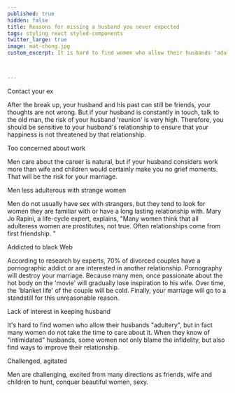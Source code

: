 ```yaml
---
published: true
hidden: false
title: Reasons for missing a husband you never expected
tags: styling react styled-components
twitter_large: true
image: mat-chong.jpg
custom_excerpt: It is hard to find women who allow their husbands "adultery", but many women do not take the time to pay attention to it.



---
```


Contact your ex

After the break up, your husband and his past can still be friends, your thoughts are not wrong. But if your husband is constantly in touch, talk to the old man, the risk of your husband 'reunion' is very high. Therefore, you should be sensitive to your husband's relationship to ensure that your happiness is not threatened by that relationship.

Too concerned about work

Men care about the career is natural, but if your husband considers work more than wife and children would certainly make you no grief moments. That will be the risk for your marriage.

Men less adulterous with strange women

Men do not usually have sex with strangers, but they tend to look for women they are familiar with or have a long lasting relationship with. Mary Jo Rapini, a life-cycle expert, explains, "Many women think that all adulteress women are prostitutes, not true. Often relationships come from first friendship. "

Addicted to black Web

According to research by experts, 70% of divorced couples have a pornographic addict or are interested in another relationship. Pornography will destroy your marriage. Because many men, once passionate about the hot body on the 'movie' will gradually lose inspiration to his wife. Over time, the 'blanket life' of the couple will be cold. Finally, your marriage will go to a standstill for this unreasonable reason.

Lack of interest in keeping husband

It's hard to find women who allow their husbands "adultery", but in fact many women do not take the time to care about it. When they know of "intimidated" husbands, some women not only blame the infidelity, but also find ways to improve their relationship.

Challenged, agitated

Men are challenging, excited from many directions as friends, wife and children to hunt, conquer beautiful women, sexy.

